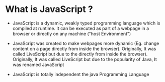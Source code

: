 # What is JavaScript ?
- JavaScript is a dynamic, weakly typed programming language which is compiled at runtime. It can be executed as part of a webpage in a browser or directly on any machine ("host Environment")

- JavaScript was created to make webpages more dynamic (Eg. change content on a page directly from inside the browser). Originally, It was called LiveScript but due to the directly from inside the browser). Originally, It was called LiveScript but due to the popularity of Java, It was renamed JavaScript

- JavaScript is totally independent the java Programming Language

